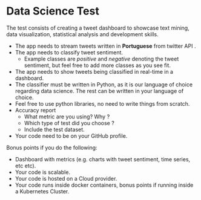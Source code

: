 # Data Science Test

The test consists of creating a tweet dashboard to showcase text mining, data visualization, statistical analysis and development skills.

- The app needs to stream tweets written in **Portuguese** from twitter API .
- The app needs to classify tweet sentiment. 
  - Example classes are *positive* and *negative* denoting the tweet sentiment, but feel free to add more classes as you see fit.
- The app needs to show tweets being classified in real-time in a dashboard.
- The classifier must be written in Python, as it is our language of choice regarding data science. The rest can be written in your language of choice.
- Feel free to use python libraries, no need to write things from scratch.
- Accuracy report
  - What metric are you using? Why ?
  - Which type of test did you choose ?
  - Include the test dataset.
- Your code need to be on your GitHub profile.

Bonus points if you do the following:
- Dashboard with metrics (e.g. charts with tweet sentiment, time series, etc etc).
- Your code is scalable.
- Your code is hosted on a Cloud provider.
- Your code runs inside docker containers, bonus points if running inside a Kubernetes Cluster.
